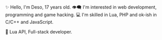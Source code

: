✨ Hello, I'm Deso, 17 years old.
👁️‍🗨️ I'm interested in web development, programming and game hacking.
💻 I'm skilled in Lua, PHP and ok-ish in C/C++ and JavaScript.

💫 Lua API, Full-stack developer.

